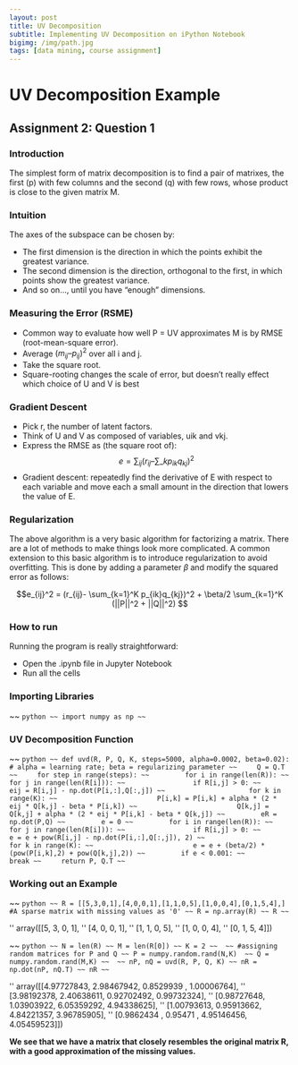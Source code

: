 ```yaml
---
layout: post
title: UV Decomposition
subtitle: Implementing UV Decomposition on iPython Notebook
bigimg: /img/path.jpg
tags: [data mining, course assignment]
---
```


# UV Decomposition Example
## Assignment 2: Question 1

### Introduction

The simplest form of matrix decomposition is to find a pair of matrixes, the first (p) with few columns and the second (q) with few rows, whose product is close to the given matrix M.

### Intuition

The axes of the subspace can be chosen by:
* The first dimension is the direction in which the points exhibit the greatest variance.
* The second dimension is the direction, orthogonal to the first, in which points show the greatest variance.
* And so on…, until you have “enough” dimensions.

### Measuring the Error (RSME)
* Common way to evaluate how well P = UV approximates M is by RMSE (root-mean-square error).
* Average $(m_{ij} – p_{ij})^2$ over all i and j.
* Take the square root.
* Square-rooting changes the scale of error, but doesn’t really effect which choice of U and V is best

### Gradient Descent

* Pick r, the number of latent factors.
* Think of U and V as composed of variables, uik and vkj.
* Express the RMSE as (the square root of): $$e =  \sum_{ij} (r_{ij} – \sum\_k p_{ik} q_{kj})^2 $$
* Gradient descent: repeatedly find the derivative of E with respect to each variable and move each a small amount in the direction that lowers the value of E.


### Regularization

The above algorithm is a very basic algorithm for factorizing a matrix. There are a lot of methods to make things look more complicated. A common extension to this basic algorithm is to introduce regularization to avoid overfitting. This is done by adding a parameter $\beta$ and modify the squared error as follows:

$$e_{ij}^2 = (r_{ij}- \sum_{k=1}^K p_{ik}q_{kj})^2 + \beta/2 \sum_{k=1}^K (||P||^2 + ||Q||^2) $$

### How to run

Running the program is really straightforward:

* Open the .ipynb file in Jupyter Notebook
* Run all the cells

### Importing Libraries


~~ ```python
~~ import numpy as np
~~ ```

### UV Decomposition Function


~~ ```python
~~ def uvd(R, P, Q, K, steps=5000, alpha=0.0002, beta=0.02): # alpha = learning rate; beta = regularizing parameter
~~     Q = Q.T
~~     for step in range(steps):
~~         for i in range(len(R)):
~~             for j in range(len(R[i])):
~~                 if R[i,j] > 0:
~~                     eij = R[i,j] - np.dot(P[i,:],Q[:,j])
~~                     for k in range(K):
~~                         P[i,k] = P[i,k] + alpha * (2 * eij * Q[k,j] - beta * P[i,k])
~~                         Q[k,j] = Q[k,j] + alpha * (2 * eij * P[i,k] - beta * Q[k,j])
~~         eR = np.dot(P,Q)
~~         e = 0
~~         for i in range(len(R)):
~~             for j in range(len(R[i])):
~~                 if R[i,j] > 0:
~~                     e = e + pow(R[i,j] - np.dot(P[i,:],Q[:,j]), 2)
~~                     for k in range(K):
~~                         e = e + (beta/2) * (pow(P[i,k],2) + pow(Q[k,j],2))
~~         if e < 0.001:
~~             break
~~     return P, Q.T
~~ ```

### Working out an Example


~~ ```python
~~ R = [[5,3,0,1],[4,0,0,1],[1,1,0,5],[1,0,0,4],[0,1,5,4],] #A sparse matrix with missing values as '0'
~~ R = np.array(R)
~~ R
~~ ```




'' array([[5, 3, 0, 1],
''        [4, 0, 0, 1],
''        [1, 1, 0, 5],
''        [1, 0, 0, 4],
''        [0, 1, 5, 4]])




~~ ```python
~~ N = len(R)
~~ M = len(R[0])
~~ K = 2
~~ 
~~ #assigning random matrices for P and Q
~~ P = numpy.random.rand(N,K) 
~~ Q = numpy.random.rand(M,K)
~~ 
~~ nP, nQ = uvd(R, P, Q, K)
~~ nR = np.dot(nP, nQ.T)
~~ nR
~~ ```




'' array([[4.97727843, 2.98467942, 0.8529939 , 1.00006764],
''        [3.98192378, 2.40638611, 0.92702492, 0.99732324],
''        [0.98727648, 1.03903922, 6.05359292, 4.94338625],
''        [1.00793613, 0.95913662, 4.84221357, 3.96785905],
''        [0.9862434 , 0.95471   , 4.95146456, 4.05459523]])



**We see that we have a matrix that closely resembles the original matrix R, with a good approximation of the missing values.**
